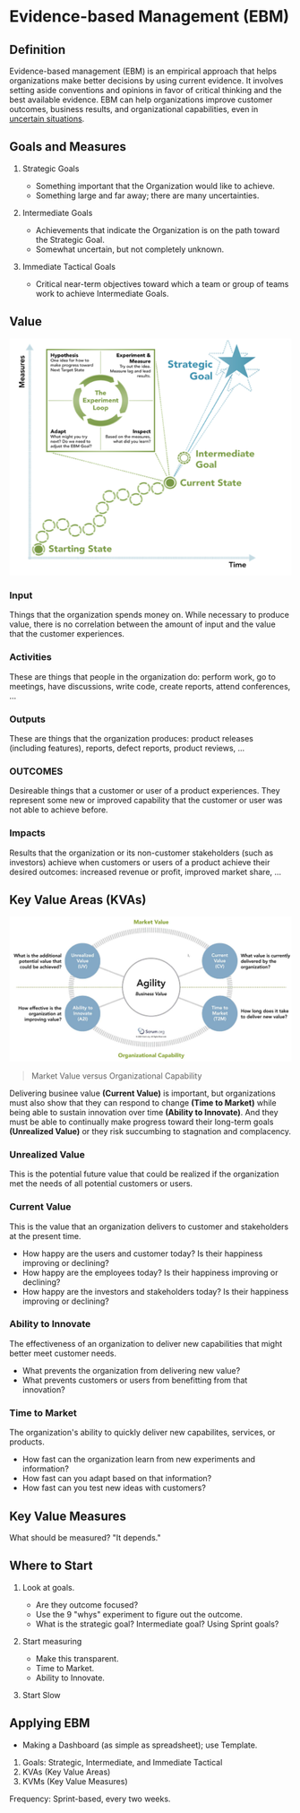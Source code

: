 # Evidence-based Management (EBM)

## Definition

Evidence-based management (EBM) is an empirical approach that helps organizations make better decisions by using current evidence. It involves setting aside conventions and opinions in favor of critical thinking and the best available evidence. EBM can help organizations improve customer outcomes, business results, and organizational capabilities, even in <u>uncertain situations</u>.

## Goals and Measures

1. Strategic Goals

    * Something important that the Organization would like to achieve.
    * Something large and far away; there are many uncertainties.

2. Intermediate Goals

    * Achievements that indicate the Organization is on the path toward the Strategic Goal.
    * Somewhat uncertain, but not completely unknown.

3. Immediate Tactical Goals

    * Critical near-term objectives toward which a team or group of teams work to achieve Intermediate Goals.

## Value

![Reaching Strategic Goals: The Experimentation Loop](./images/ebm-001.png)

### Input

Things that the organization spends money on. While necessary to produce value, there is no correlation between the amount of input and the value that the customer experiences.

### Activities

These are things that people in the organization do: perform work, go to meetings, have discussions, write code, create reports, attend conferences, ...

### Outputs

These are things that the organization produces: product releases (including features), reports, defect reports, product reviews, ...

### OUTCOMES

Desireable things that a customer or user of a product experiences. They represent some new or improved capability that the customer or user was not able to achieve before.

### Impacts

Results that the organization or its non-customer stakeholders (such as investors) achieve when customers or users of a product achieve their desired outcomes: increased revenue or profit, improved market share, ...

## Key Value Areas (KVAs)

![Market Value: Agility, Business Value](./images/ebm-002.jpeg)

> Market Value versus Organizational Capability

Delivering businee value **(Current Value)** is important, but organizations must also show that they can respond to change **(Time to Market)** while being able to sustain innovation over time **(Ability to Innovate)**. And they must be able to continually make progress toward their long-term goals **(Unrealized Value)** or they risk succumbing to stagnation and complacency.

### Unrealized Value

This is the potential future value that could be realized if the organization met the needs of all potential customers or users.

### Current Value

This is the value that an organization delivers to customer and stakeholders at the present time.

* How happy are the users and customer today? Is their happiness improving or declining?
* How happy are the employees today? Is their happiness improving or declining?
* How happy are the investors and stakeholders today? Is their happiness improving or declining?

### Ability to Innovate

The effectiveness of an organization to deliver new capabilities that might better meet customer needs.

* What prevents the organization from delivering new value?
* What prevents customers or users from benefitting from that innovation?

### Time to Market

The organization's ability to quickly deliver new capabilites, services, or products.

* How fast can the organization learn from new experiments and information?
* How fast can you adapt based on that information?
* How fast can you test new ideas with customers?

## Key Value Measures

What should be measured? "It depends."

## Where to Start

1. Look at goals.

    * Are they outcome focused?
    * Use the 9 "whys" experiment to figure out the outcome.
    * What is the strategic goal? Intermediate goal? Using Sprint goals?

2. Start measuring

    * Make this transparent.
    * Time to Market.
    * Ability to Innovate.

3. Start Slow

## Applying EBM

* Making a Dashboard (as simple as spreadsheet); use Template.

1. Goals: Strategic, Intermediate, and Immediate Tactical
2. KVAs (Key Value Areas)
3. KVMs (Key Value Measures)

Frequency: Sprint-based, every two weeks.
